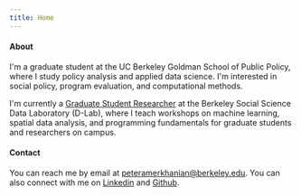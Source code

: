```yaml
---
title: Home
---
```


#### About
I'm a graduate student at the UC Berkeley Goldman School of Public Policy, where I study policy analysis and applied data science. I'm interested in social policy, program evaluation, and computational methods.

I'm currently a [Graduate Student Researcher](https://dlab.berkeley.edu/people/peter-amerkhanian) at the Berkeley Social Science Data Laboratory (D-Lab), where I teach workshops on machine learning, spatial data analysis, and programming fundamentals for graduate students and researchers on campus.

#### Contact
You can reach me by email at [peteramerkhanian@berkeley.edu](mailto:peteramerkhanian@berkeley.edu). You can also connect with me on [Linkedin](https://www.linkedin.com/in/peteramerkhanian/) and [Github](https://github.com/peter-amerkhanian).
